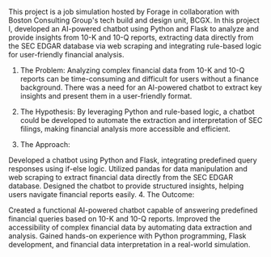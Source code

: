 This project is a job simulation hosted by Forage in collaboration with Boston Consulting Group's tech build and design unit, BCGX. In this project I, developed an
AI-powered chatbot using Python and Flask to analyze and provide insights from 10-K and 10-Q reports, extracting data directly from the SEC EDGAR database 
via web scraping and integrating rule-based logic for user-friendly financial analysis.

1. The Problem:
Analyzing complex financial data from 10-K and 10-Q reports can be time-consuming and difficult for users without a finance background. There was a need for an AI-powered chatbot to extract key insights and present them in a user-friendly format.

2. The Hypothesis:
By leveraging Python and rule-based logic, a chatbot could be developed to automate the extraction and interpretation of SEC filings, making financial analysis more accessible and efficient.

3. The Approach:

Developed a chatbot using Python and Flask, integrating predefined query responses using if-else logic.
Utilized pandas for data manipulation and web scraping to extract financial data directly from the SEC EDGAR database.
Designed the chatbot to provide structured insights, helping users navigate financial reports easily.
4. The Outcome:

Created a functional AI-powered chatbot capable of answering predefined financial queries based on 10-K and 10-Q reports.
Improved the accessibility of complex financial data by automating data extraction and analysis.
Gained hands-on experience with Python programming, Flask development, and financial data interpretation in a real-world simulation.
